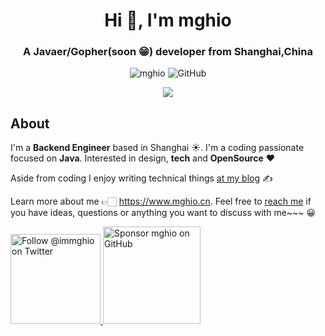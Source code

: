 <h1 align="center">Hi 👋, I'm mghio</h1>
<h3 align="center">A Javaer/Gopher(soon 😁) developer from Shanghai,China</h3>

<p align="center"> <img src="https://komarev.com/ghpvc/?username=mghio&label=Profile%20views&color=3399FF&style=flat" alt="mghio" />
<img alt="GitHub" src="https://img.shields.io/badge/dynamic/json?logo=github&label=GitHub+Followers&labelColor=282c34&color=E5FFCC&query=%24.data.totalSubs&url=https%3A%2F%2Fapi.spencerwoo.com%2Fsubstats%2F%3Fsource%3Dgithub%26queryKey%3Dmghio&longCache=true"/>
</p>

<p align="center"> 
<img align="center" src="https://github-readme-stats.vercel.app/api?username=mghio&show_icons=true&icon_color=CE1D2D&text_color=718096&bg_color=00000000&hide_title=true&hide_border=true" />
</p>

<!--
**mghio/mghio** is a ✨ _special_ ✨ repository because its `README.md` (this file) appears on your GitHub profile.

Here are some ideas to get you started:

- 🔭 I’m currently working on ...
- 🌱 I’m currently learning ...
- 👯 I’m looking to collaborate on ...
- 🤔 I’m looking for help with ...
- 💬 Ask me about ...
- 📫 How to reach me: ...
- 😄 Pronouns: ...
- ⚡ Fun fact: ...
-->


## About

I'm a **Backend Engineer** based in Shanghai ☀️. I'm a coding passionate focused on **Java**. Interested in design, **tech** and **OpenSource** ❤️

Aside from coding I enjoy writing technical things [at my blog](https://www.mghio.cn) ✍️

Learn more about me 👉🏻 https://www.mghio.cn. Feel free to [reach me](mailto:mghio.dev@gmail.com) if you have ideas, questions or anything you want to discuss with me~~~ 😀
<p>
  <a href="https://twitter.com/intent/follow?screen_name=immghio">
    <img src="https://user-images.githubusercontent.com/7629661/87821427-202e0280-c870-11ea-9e38-8c7c74856753.png" width="144" alt="Follow @immghio on Twitter" title="Follow @immghio on Twitter">
  </a>

  <a href="https://github.com/sponsors/mghio">
    <img src="https://user-images.githubusercontent.com/7629661/87821425-1f956c00-c870-11ea-9871-a76f99739501.png" width="156" alt="Sponsor mghio on GitHub" title="Sponsor mghio on GitHub">
  </a>
</p>
